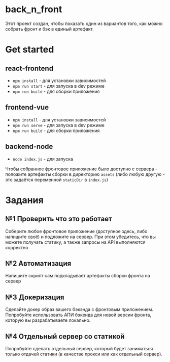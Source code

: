 # back_n_front

Этот проект создан, чтобы показать один из вариантов того, как можно собрать фронт и бэк в единый артефакт.

# Get started

## react-frontend

- `npm install` - для установки зависимостей
- `npm run start` - для запуска в dev режиме
- `npm run build` - для сборки приложения

## frontend-vue

- `npm install` - для установки зависимостей
- `npm run serve` - для запуска в dev режиме
- `npm run build` - для сборки приложения

## backend-node

- `node index.js` - для запуска

Чтобы собранное фронтовое приложение было доступно с сервера - положите артефакты сборки в директорию `assets` (либо любую другую - это задаётся переменной `staticDir` в `index.js`)


# Задания

## №1 Проверить что это работает

Соберите любое фронтовое приложение (доступное здесь, либо напишите своё) и подложите на сервер. При этом убедитесь, что вы можете получать статику, а также запросы  на API выполняются корректно

## №2 Автоматизация

Напишите скрипт сам подкладывает артефакты сборки фронта на сервер

## №3 Докеризация

Сделайте докер образ вашего бэкэнда с фронтовым приложением.
Попробуйте использовать АПИ бэкенда для новой версии фронта, которую вы разрабатываете локально.

## №4 Отдельный сервер со статикой

Попробуйте сделать отдельный сервер, который будет заниматься только отдачей статики (в качестве прокси или как отдельный сервер).

